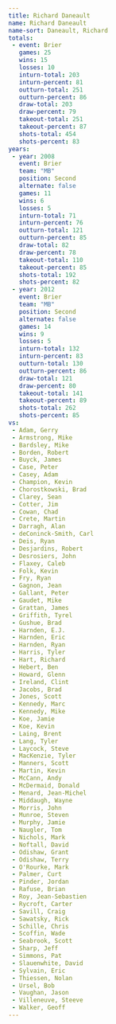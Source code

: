 ```yaml
---
title: Richard Daneault
name: Richard Daneault
name-sort: Daneault, Richard
totals:
 - event: Brier
   games: 25
   wins: 15
   losses: 10
   inturn-total: 203
   inturn-percent: 81
   outturn-total: 251
   outturn-percent: 86
   draw-total: 203
   draw-percent: 79
   takeout-total: 251
   takeout-percent: 87
   shots-total: 454
   shots-percent: 83
years:
 - year: 2008
   event: Brier
   team: "MB"
   position: Second
   alternate: false
   games: 11
   wins: 6
   losses: 5
   inturn-total: 71
   inturn-percent: 76
   outturn-total: 121
   outturn-percent: 85
   draw-total: 82
   draw-percent: 78
   takeout-total: 110
   takeout-percent: 85
   shots-total: 192
   shots-percent: 82
 - year: 2012
   event: Brier
   team: "MB"
   position: Second
   alternate: false
   games: 14
   wins: 9
   losses: 5
   inturn-total: 132
   inturn-percent: 83
   outturn-total: 130
   outturn-percent: 86
   draw-total: 121
   draw-percent: 80
   takeout-total: 141
   takeout-percent: 89
   shots-total: 262
   shots-percent: 85
vs:
 - Adam, Gerry
 - Armstrong, Mike
 - Bardsley, Mike
 - Borden, Robert
 - Buyck, James
 - Case, Peter
 - Casey, Adam
 - Champion, Kevin
 - Chorostkowski, Brad
 - Clarey, Sean
 - Cotter, Jim
 - Cowan, Chad
 - Crete, Martin
 - Darragh, Alan
 - deConinck-Smith, Carl
 - Deis, Ryan
 - Desjardins, Robert
 - Desrosiers, John
 - Flaxey, Caleb
 - Folk, Kevin
 - Fry, Ryan
 - Gagnon, Jean
 - Gallant, Peter
 - Gaudet, Mike
 - Grattan, James
 - Griffith, Tyrel
 - Gushue, Brad
 - Harnden, E.J.
 - Harnden, Eric
 - Harnden, Ryan
 - Harris, Tyler
 - Hart, Richard
 - Hebert, Ben
 - Howard, Glenn
 - Ireland, Clint
 - Jacobs, Brad
 - Jones, Scott
 - Kennedy, Marc
 - Kennedy, Mike
 - Koe, Jamie
 - Koe, Kevin
 - Laing, Brent
 - Lang, Tyler
 - Laycock, Steve
 - MacKenzie, Tyler
 - Manners, Scott
 - Martin, Kevin
 - McCann, Andy
 - McDermaid, Donald
 - Menard, Jean-Michel
 - Middaugh, Wayne
 - Morris, John
 - Munroe, Steven
 - Murphy, Jamie
 - Naugler, Tom
 - Nichols, Mark
 - Noftall, David
 - Odishaw, Grant
 - Odishaw, Terry
 - O'Rourke, Mark
 - Palmer, Curt
 - Pinder, Jordan
 - Rafuse, Brian
 - Roy, Jean-Sebastien
 - Rycroft, Carter
 - Savill, Craig
 - Sawatsky, Rick
 - Schille, Chris
 - Scoffin, Wade
 - Seabrook, Scott
 - Sharp, Jeff
 - Simmons, Pat
 - Slauenwhite, David
 - Sylvain, Eric
 - Thiessen, Nolan
 - Ursel, Bob
 - Vaughan, Jason
 - Villeneuve, Steeve
 - Walker, Geoff
---
```

